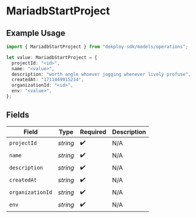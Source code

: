 # MariadbStartProject

## Example Usage

```typescript
import { MariadbStartProject } from "dokploy-sdk/models/operations";

let value: MariadbStartProject = {
  projectId: "<id>",
  name: "<value>",
  description: "worth angle whoever jogging whenever lively profuse",
  createdAt: "1711449915214",
  organizationId: "<id>",
  env: "<value>",
};
```

## Fields

| Field              | Type               | Required           | Description        |
| ------------------ | ------------------ | ------------------ | ------------------ |
| `projectId`        | *string*           | :heavy_check_mark: | N/A                |
| `name`             | *string*           | :heavy_check_mark: | N/A                |
| `description`      | *string*           | :heavy_check_mark: | N/A                |
| `createdAt`        | *string*           | :heavy_check_mark: | N/A                |
| `organizationId`   | *string*           | :heavy_check_mark: | N/A                |
| `env`              | *string*           | :heavy_check_mark: | N/A                |